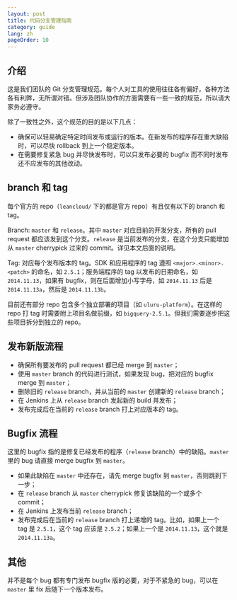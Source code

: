 ```yaml
---
layout: post
title: 代码分支管理指南
category: guide
lang: zh
pageOrder: 10
---
```


## 介绍

这是我们团队的 Git 分支管理规范。每个人对工具的使用往往各有偏好，各种方法各有利弊，无所谓对错。但涉及团队协作的方面需要有一些一致的规范，所以请大家务必遵守。

除了一致性之外，这个规范的目的是以下几点：

- 确保可以轻易确定特定时间发布或运行的版本。在新发布的程序存在重大缺陷时，可以尽快 rollback 到上一个稳定版本。
- 在需要修复紧急 bug 并尽快发布时，可以只发布必要的 bugfix 而不同时发布还不应发布的其他改动。

## branch 和 tag

每个官方的 repo（`leancloud/` 下的都是官方 repo）有且仅有以下的 branch 和 tag。

Branch: `master` 和 `release`。其中 `master` 对应目前的开发分支，所有的 pull request 都应该发到这个分支。`release` 是当前发布的分支，在这个分支只能增加从 `master` cherrypick 过来的 commit。详见本文后面的说明。

Tag: 对应每个发布版本的 tag。SDK 和应用程序的 tag 遵照 `<major>.<minor>.<patch>` 的命名，如 `2.5.1`；服务端程序的 tag 以发布的日期命名，如 `2014.11.13`，如果有 bugfix，则在后面增加小写字母，如 `2014.11.13` 后是 `2014.11.13a`，然后是 `2014.11.13b`。

目前还有部分 repo 包含多个独立部署的项目（如 `uluru-platform`）。在这样的 repo 打 tag 时需要附上项目名做前缀，如 `bigquery-2.5.1`。但我们需要逐步把这些项目拆分到独立的 repo。

## 发布新版流程

- 确保所有要发布的 pull request 都已经 merge 到 `master`；
- 使用 `master` branch 的代码进行测试，如果发现 bug，把对应的 bugfix merge 到 `master`；
- 删除旧的 `release` branch，并从当前的 `master` 创建新的 `release` branch；
- 在 Jenkins 上从 `release` branch 发起新的 build 并发布；
- 发布完成后在当前的 `release` branch 打上对应版本的 tag。

## Bugfix 流程

这里的 bugfix 指的是修复已经发布的程序（`release` branch）中的缺陷。`master` 里的 bug 请直接 merge bugfix 到 `master`。

- 如果此缺陷在 `master` 中还存在，请先 merge bugfix 到 `master`，否则跳到下一步；
- 在 `release` branch 从 `master` cherrypick 修复该缺陷的一个或多个 commit；
- 在 Jenkins 上发布当前 `release` branch；
- 发布完成后在当前的 `release` branch 打上递增的 tag。比如，如果上一个 tag 是 `2.5.1`，这个 tag 应该是 `2.5.2`；如果上一个是 `2014.11.13`，这个就是 `2014.11.13a`。

## 其他

并不是每个 bug 都有专门发布 bugfix 版的必要，对于不紧急的 bug，可以在 `master` 里 fix 后随下一个版本发布。
